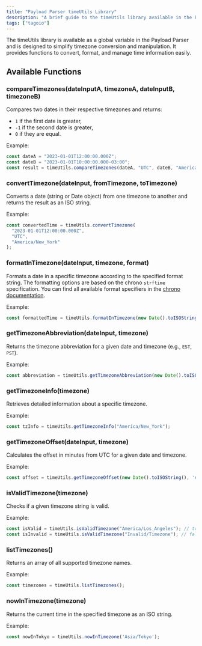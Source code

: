 ```yaml
---
title: "Payload Parser timeUtils Library"
description: "A brief guide to the timeUtils library available in the Payload Parser, describing its purpose and showing the available functions for comparing and converting timezones with examples."
tags: ["tagoio"]
---
```

The timeUtils library is available as a global variable in the Payload Parser and is designed to simplify timezone conversion and manipulation. It provides functions to convert, format, and manage time information easily.

## Available Functions

### compareTimezones(dateInputA, timezoneA, dateInputB, timezoneB)
Compares two dates in their respective timezones and returns:
- `1` if the first date is greater,
- `-1` if the second date is greater,
- `0` if they are equal.

Example:
```javascript
const dateA = "2023-01-01T12:00:00.000Z";
const dateB = "2023-01-01T10:00:00.000-03:00";
const result = timeUtils.compareTimezones(dateA, "UTC", dateB, "America/Sao_Paulo"); // result will be -1
```

### convertTimezone(dateInput, fromTimezone, toTimezone)
Converts a date (string or Date object) from one timezone to another and returns the result as an ISO string.

Example:
```javascript
const convertedTime = timeUtils.convertTimezone(
  "2023-01-01T12:00:00.000Z",
  "UTC",
  "America/New_York"
);
```

### formatInTimezone(dateInput, timezone, format)
Formats a date in a specific timezone according to the specified format string. The formatting options are based on the chrono `strftime` specification. You can find all available format specifiers in the [chrono documentation](https://docs.rs/releases/search?query=chrono).

Example:
```javascript
const formattedTime = timeUtils.formatInTimezone(new Date().toISOString(), 'Europe/Paris', '%Y-%m-%d %H:%M:%S %z');
```

### getTimezoneAbbreviation(dateInput, timezone)
Returns the timezone abbreviation for a given date and timezone (e.g., `EST`, `PST`).

Example:
```javascript
const abbreviation = timeUtils.getTimezoneAbbreviation(new Date().toISOString(), "America/New_York"); // e.g., EST or EDT
```

### getTimezoneInfo(timezone)
Retrieves detailed information about a specific timezone.

Example:
```javascript
const tzInfo = timeUtils.getTimezoneInfo("America/New_York");
```

### getTimezoneOffset(dateInput, timezone)
Calculates the offset in minutes from UTC for a given date and timezone.

Example:
```javascript
const offset = timeUtils.getTimezoneOffset(new Date().toISOString(), 'America/Sao_Paulo');
```

### isValidTimezone(timezone)
Checks if a given timezone string is valid.

Example:
```javascript
const isValid = timeUtils.isValidTimezone("America/Los_Angeles"); // true
const isInvalid = timeUtils.isValidTimezone("Invalid/Timezone"); // false
```

### listTimezones()
Returns an array of all supported timezone names.

Example:
```javascript
const timezones = timeUtils.listTimezones();
```

### nowInTimezone(timezone)
Returns the current time in the specified timezone as an ISO string.

Example:
```javascript
const nowInTokyo = timeUtils.nowInTimezone('Asia/Tokyo');
```
